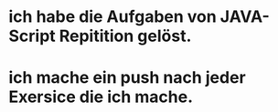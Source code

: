# ich habe die Aufgaben von JAVA-Script Repitition gelöst.

# ich mache ein push nach jeder Exersice die ich mache.
